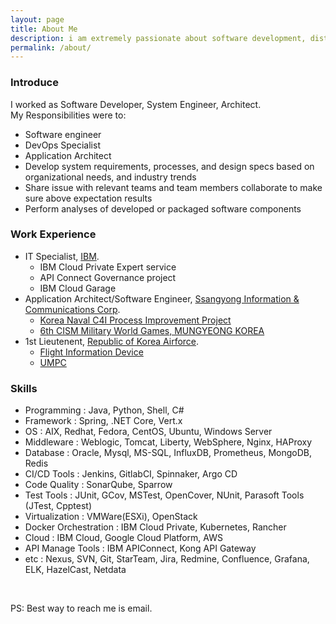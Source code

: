 ```yaml
---
layout: page
title: About Me
description: i am extremely passionate about software development, distributed systems and open source.
permalink: /about/
---
```


### Introduce  
I worked as Software Developer, System Engineer, Architect.  
My Responsibilities were to:  
- Software engineer
- DevOps Specialist
- Application Architect
- Develop system requirements, processes, and design specs based on organizational needs, and industry trends
- Share issue with relevant teams and team members collaborate to make sure above expectation results
- Perform analyses of developed or packaged software components

### Work Experience
- IT Specialist, [IBM](http://www.ibm.com). 
  - IBM Cloud Private Expert service
  - API Connect Governance project
  - IBM Cloud Garage
- Application Architect/Software Engineer, [Ssangyong Information & Communications Corp](http://www.sicc.co.kr/Index.do). 
  - [Korea Naval C4I Process Improvement Project](http://gdnews.kr/news/article.html?no=2932)  
  - [6th CISM Military World Games, MUNGYEONG KOREA](http://www.edaily.co.kr/news/NewsRead.edy?SCD=JE41&newsid=01394006609531936&DCD=A00504&OutLnkChk=Y)  
- 1st Lieutenent, [Republic of Korea Airforce](http://www.airforce.mil.kr:8081/user/indexMain.action?siteId=airforce).
  - [Flight Information Device](http://kookbang.dema.mil.kr/kookbangWeb/view.do?parent_no=1&bbs_id=BBSMSTR_000000000006&ntt_writ_date=20140128)
  - [UMPC](http://kookbang.dema.mil.kr/kookbangWeb/view.do?ntt_writ_date=20080919&parent_no=3&bbs_id=BBSMSTR_000000000006)

### Skills
- Programming : Java, Python, Shell, C#
- Framework : Spring, .NET Core, Vert.x
- OS : AIX, Redhat, Fedora, CentOS, Ubuntu, Windows Server
- Middleware : Weblogic, Tomcat, Liberty, WebSphere, Nginx, HAProxy
- Database : Oracle, Mysql, MS-SQL, InfluxDB, Prometheus, MongoDB, Redis
- CI/CD Tools : Jenkins, GitlabCI, Spinnaker, Argo CD
- Code Quality : SonarQube, Sparrow
- Test Tools : JUnit, GCov, MSTest, OpenCover, NUnit, Parasoft Tools (JTest, Cpptest)
- Virtualization : VMWare(ESXi), OpenStack
- Docker Orchestration : IBM Cloud Private, Kubernetes, Rancher
- Cloud : IBM Cloud, Google Cloud Platform, AWS
- API Manage Tools : IBM APIConnect, Kong API Gateway
- etc : Nexus, SVN, Git, StarTeam, Jira, Redmine, Confluence, Grafana, ELK, HazelCast, Netdata

<div align="center">
<p>
<a href="mailto:minguss0821@gmail.com"><i class="fa fa-envelope-o fa-fw" aria-hidden="true" style="font-size:40px;color:#2980b9"></i></a>
&nbsp; &nbsp; &nbsp;
<a href="https://github.com/minguss"><i class="fa fa-github" aria-hidden="true" style="font-size:40px;color:#2980b9"></i></a>
&nbsp; &nbsp; &nbsp;
<a href="https://twitter.com/minguss7"><i class="fa fa-twitter" aria-hidden="true" style="font-size:40px;color:#2980b9"></i></a>
&nbsp; &nbsp; &nbsp;
<a href="https://www.linkedin.com/in/minho-park-26881010a"><i class="fa fa-linkedin" aria-hidden="true" style="font-size:40px;color:#2980b9"></i></a>
</p>
</div>

PS: Best way to reach me is email.
